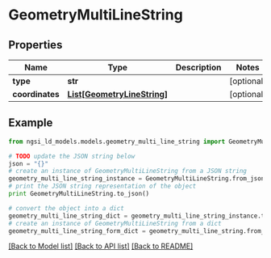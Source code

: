# GeometryMultiLineString


## Properties
Name | Type | Description | Notes
------------ | ------------- | ------------- | -------------
**type** | **str** |  | [optional] 
**coordinates** | [**List[GeometryLineString]**](GeometryLineString.md) |  | [optional] 

## Example

```python
from ngsi_ld_models.models.geometry_multi_line_string import GeometryMultiLineString

# TODO update the JSON string below
json = "{}"
# create an instance of GeometryMultiLineString from a JSON string
geometry_multi_line_string_instance = GeometryMultiLineString.from_json(json)
# print the JSON string representation of the object
print GeometryMultiLineString.to_json()

# convert the object into a dict
geometry_multi_line_string_dict = geometry_multi_line_string_instance.to_dict()
# create an instance of GeometryMultiLineString from a dict
geometry_multi_line_string_form_dict = geometry_multi_line_string.from_dict(geometry_multi_line_string_dict)
```
[[Back to Model list]](../README.md#documentation-for-models) [[Back to API list]](../README.md#documentation-for-api-endpoints) [[Back to README]](../README.md)


